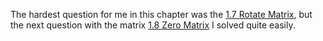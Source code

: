 The hardest question for me in this chapter was the <a href="https://github.com/KrystianSkwierawski/CrackingTheCodingInterview/tree/main/1.%20Arrays%20and%20Strings/1.7%20Rotate%20Matrix">1.7 Rotate Matrix</a>, but the next question with the matrix <a href="https://github.com/KrystianSkwierawski/CrackingTheCodingInterview/tree/main/1.%20Arrays%20and%20Strings/1.8%20Zero%20Matrix">1.8 Zero Matrix</a> I solved quite easily.
